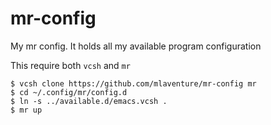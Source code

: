 # mr-config
My mr config. It holds all my available program configuration

This require both `vcsh` and `mr`

```
$ vcsh clone https://github.com/mlaventure/mr-config mr
$ cd ~/.config/mr/config.d
$ ln -s ../available.d/emacs.vcsh .
$ mr up
```
